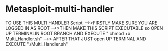 # Metasploit-multi-handler


TO USE THIS MULTI HANDLER Script -->>FIRSTLY MAKE SURE YOU ARE LOGGED IN AS ROOT -->>THEN MAKE THIS SCRIPT EXECUTABLE so OPEN UP TERMINALIN ROOT BRANCH AND EXECUTE " chmod +x Multi_Handler.sh" -->> AFTER THAT JUST open UP TERMINAL AND EXECUTE "./Multi_Handler.sh"
